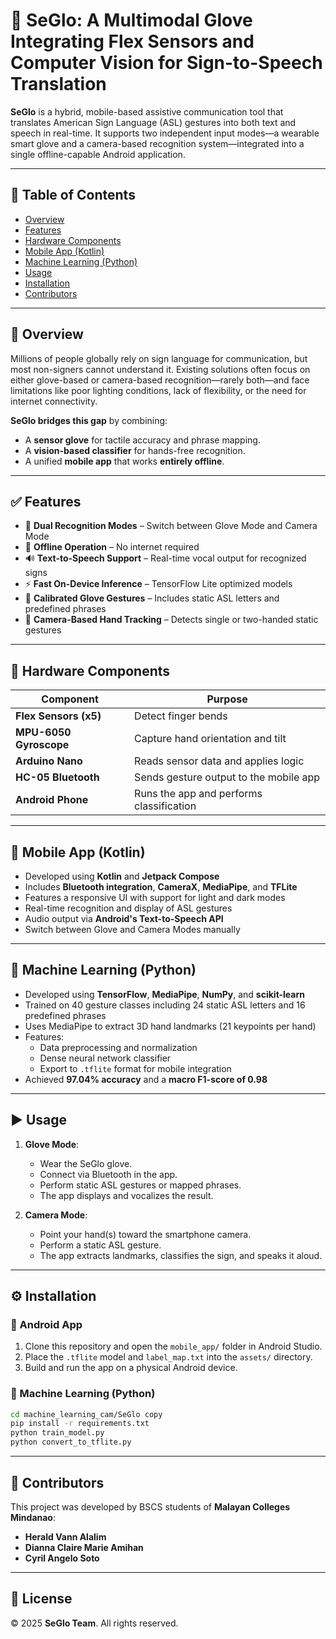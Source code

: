 # 🤟 SeGlo: A Multimodal Glove Integrating Flex Sensors and Computer Vision for Sign-to-Speech Translation

**SeGlo** is a hybrid, mobile-based assistive communication tool that translates American Sign Language (ASL) gestures into both text and speech in real-time. It supports two independent input modes—a wearable smart glove and a camera-based recognition system—integrated into a single offline-capable Android application.

---

## 📌 Table of Contents

- [Overview](#overview)
- [Features](#features)
- [Hardware Components](#hardware-components)
- [Mobile App (Kotlin)](#mobile-app-kotlin)
- [Machine Learning (Python)](#machine-learning-python)
- [Usage](#usage)
- [Installation](#installation)
- [Contributors](#contributors)

---

## 🧠 Overview

Millions of people globally rely on sign language for communication, but most non-signers cannot understand it. Existing solutions often focus on either glove-based or camera-based recognition—rarely both—and face limitations like poor lighting conditions, lack of flexibility, or the need for internet connectivity.

**SeGlo bridges this gap** by combining:
- A **sensor glove** for tactile accuracy and phrase mapping.
- A **vision-based classifier** for hands-free recognition.
- A unified **mobile app** that works **entirely offline**.

---

## ✅ Features

- 🔀 **Dual Recognition Modes** – Switch between Glove Mode and Camera Mode
- 📱 **Offline Operation** – No internet required
- 🔊 **Text-to-Speech Support** – Real-time vocal output for recognized signs
- ⚡ **Fast On-Device Inference** – TensorFlow Lite optimized models
- 🧤 **Calibrated Glove Gestures** – Includes static ASL letters and predefined phrases
- 📸 **Camera-Based Hand Tracking** – Detects single or two-handed static gestures

---

## 🧰 Hardware Components

| Component           | Purpose                                  |
|---------------------|------------------------------------------|
| **Flex Sensors (x5)** | Detect finger bends                      |
| **MPU-6050 Gyroscope** | Capture hand orientation and tilt        |
| **Arduino Nano**     | Reads sensor data and applies logic      |
| **HC-05 Bluetooth**  | Sends gesture output to the mobile app   |
| **Android Phone**    | Runs the app and performs classification |

---

## 📲 Mobile App (Kotlin)

- Developed using **Kotlin** and **Jetpack Compose**
- Includes **Bluetooth integration**, **CameraX**, **MediaPipe**, and **TFLite**
- Features a responsive UI with support for light and dark modes
- Real-time recognition and display of ASL gestures
- Audio output via **Android's Text-to-Speech API**
- Switch between Glove and Camera Modes manually

---

## 🧪 Machine Learning (Python)

- Developed using **TensorFlow**, **MediaPipe**, **NumPy**, and **scikit-learn**
- Trained on 40 gesture classes including 24 static ASL letters and 16 predefined phrases
- Uses MediaPipe to extract 3D hand landmarks (21 keypoints per hand)
- Features:
  - Data preprocessing and normalization
  - Dense neural network classifier
  - Export to `.tflite` format for mobile integration
- Achieved **97.04% accuracy** and a **macro F1-score of 0.98**

---

## ▶️ Usage

1. **Glove Mode**:
   - Wear the SeGlo glove.
   - Connect via Bluetooth in the app.
   - Perform static ASL gestures or mapped phrases.
   - The app displays and vocalizes the result.

2. **Camera Mode**:
   - Point your hand(s) toward the smartphone camera.
   - Perform a static ASL gesture.
   - The app extracts landmarks, classifies the sign, and speaks it aloud.

---

## ⚙️ Installation

### 📱 Android App
1. Clone this repository and open the `mobile_app/` folder in Android Studio.
2. Place the `.tflite` model and `label_map.txt` into the `assets/` directory.
3. Build and run the app on a physical Android device.

### 🧠 Machine Learning (Python)
```bash
cd machine_learning_cam/SeGlo copy
pip install -r requirements.txt
python train_model.py
python convert_to_tflite.py
```

---

## 👥 Contributors

This project was developed by BSCS students of **Malayan Colleges Mindanao**:

- **Herald Vann Alalim**  
- **Dianna Claire Marie Amihan**  
- **Cyril Angelo Soto**

---

## 📄 License

© 2025 **SeGlo Team**. All rights reserved.


